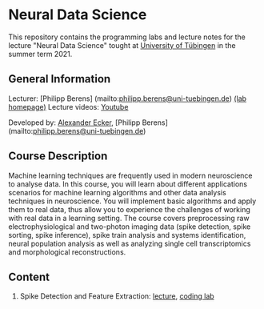 # Neural Data Science 

This repository contains the programming labs and lecture notes for the lecture "Neural Data Science" tought at [University of Tübingen](www.uni-tuebingen.de) in the summer term 2021.

## General Information
Lecturer: [Philipp Berens] (mailto:philipp.berens@uni-tuebingen.de) [(lab homepage)](www.berenslab.org)
Lecture videos: [Youtube](https://www.youtube.com/playlist?list=PL05umP7R6ij3SxudmSWFL_zGh0BMrRdrx)

Developed by: [Alexander Ecker](www.eckerlab.org), [Philipp Berens] (mailto:philipp.berens@uni-tuebingen.de)

## Course Description

Machine learning techniques are frequently used in modern neuroscience to analyse data. In this course, you will learn about different applications scenarios for machine learning algorithms and other data analysis techniques in neuroscience. You will implement basic algorithms and apply them to real data, thus allow you to experience the challenges of working with real data in a learning setting. The course covers preprocessing raw electrophysiological and two-photon imaging data (spike detection, spike sorting, spike inference), spike train analysis and systems identification, neural population analysis as well as analyzing single cell transcriptomics and morphological reconstructions.

## Content
1. Spike Detection and Feature Extraction: [lecture](https://youtu.be/8xeC5CV4UB8), [coding lab]()
